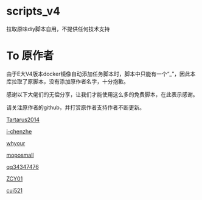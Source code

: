 # scripts_v4
拉取原味diy脚本自用，不提供任何技术支持

# To 原作者
由于E大V4版本docker镜像自动添加任务脚本时，脚本中只能有一个“_”，因此本库拉取了原脚本，没有添加原作者名字，十分抱歉。

感谢以下大佬们的无偿分享，让我们才能使用这么多的免费脚本，在此表示感谢。

请关注原作者的github，并打赏原作者支持作者不断更新。

[Tartarus2014](https://github.com/Tartarus2014/)

[i-chenzhe](https://github.com/i-chenzhe/)

[whyour](https://github.com/whyour/)

[moposmall](https://github.com/moposmall/)

[qq34347476](https://github.com/qq34347476/)

[ZCY01](https://github.com/ZCY01/)

[cui521](https://github.com/cui521/)
